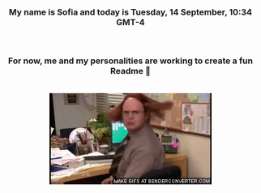 


<div align="center">
<h3 >My name is Sofia and today is Tuesday, 14 September, 10:34 GMT-4</h3><br>
<h3 >For now, me and my personalities are working to create a fun Readme 👋
</h3><br>
<img src='img/dwight.gif' alt='working...'/>
</div>
